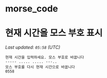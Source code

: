 # morse_code
# 현재 시간을 모스 부호 표시
<!-- MORSE_TIME_START -->
_Last updated: `05:58` (UTC)_

```
현재 시간을 입력하세요. 모스 부호로 바꿉니다
----- ..... ..... ---..
모스 부호를 다시 현재 시간으로 바꿉니다
0558
```
<!-- MORSE_TIME_END -->
